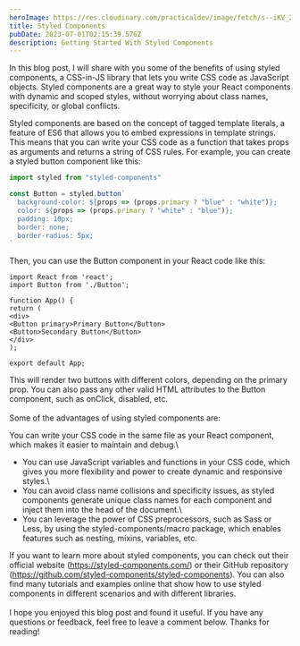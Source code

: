 ```yaml
---
heroImage: https://res.cloudinary.com/practicaldev/image/fetch/s--iKV_2Ulf--/c_imagga_scale,f_auto,fl_progressive,h_420,q_auto,w_1000/https://thepracticaldev.s3.amazonaws.com/i/ce27dyfg7v46855iabnc.png
title: Styled Components
pubDate: 2023-07-01T02:15:39.576Z
description: Getting Started With Styled Components
---
```


In this blog post, I will share with you some of the benefits of using styled components, a CSS-in-JS library that lets you write CSS code as JavaScript objects. Styled components are a great way to style your React components with dynamic and scoped styles, without worrying about class names, specificity, or global conflicts.

Styled components are based on the concept of tagged template literals, a feature of ES6 that allows you to embed expressions in template strings. This means that you can write your CSS code as a function that takes props as arguments and returns a string of CSS rules. For example, you can create a styled button component like this:

```typescript
import styled from "styled-components"

const Button = styled.button`
  background-color: ${props => (props.primary ? "blue" : "white")};
  color: ${props => (props.primary ? "white" : "blue")};
  padding: 10px;
  border: none;
  border-radius: 5px;
`
```

Then, you can use the Button component in your React code like this:

```tsx
import React from 'react';
import Button from './Button';

function App() {
return (
<div>
<Button primary>Primary Button</Button>
<Button>Secondary Button</Button>
</div>
);

export default App;
```

This will render two buttons with different colors, depending on the primary prop. You can also pass any other valid HTML attributes to the Button component, such as onClick, disabled, etc.\
\
Some of the advantages of using styled components are:

You can write your CSS code in the same file as your React component, which makes it easier to maintain and debug.\

- You can use JavaScript variables and functions in your CSS code, which gives you more flexibility and power to create dynamic and responsive styles.\
- You can avoid class name collisions and specificity issues, as styled components generate unique class names for each component and inject them into the head of the document.\
- You can leverage the power of CSS preprocessors, such as Sass or Less, by using the styled-components/macro package, which enables features such as nesting, mixins, variables, etc.

If you want to learn more about styled components, you can check out their official website (https://styled-components.com/) or their GitHub repository (https://github.com/styled-components/styled-components). You can also find many tutorials and examples online that show how to use styled components in different scenarios and with different libraries.\
\
I hope you enjoyed this blog post and found it useful. If you have any questions or feedback, feel free to leave a comment below. Thanks for reading!
